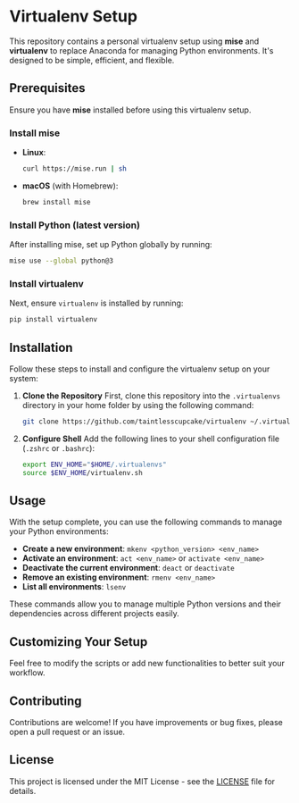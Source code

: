 # Virtualenv Setup

This repository contains a personal virtualenv setup using **mise** and **virtualenv** to replace Anaconda for managing Python environments. It's designed to be simple, efficient, and flexible.

## Prerequisites

Ensure you have **mise** installed before using this virtualenv setup.

### Install mise

- **Linux**:
  ```bash
  curl https://mise.run | sh
  ```

- **macOS** (with Homebrew):
  ```bash
  brew install mise
  ```

### Install Python (latest version)
After installing mise, set up Python globally by running:

```bash
mise use --global python@3
```

### Install virtualenv
Next, ensure `virtualenv` is installed by running:

```bash
pip install virtualenv
```

## Installation

Follow these steps to install and configure the virtualenv setup on your system:

1. **Clone the Repository**
   First, clone this repository into the `.virtualenvs` directory in your home folder by using the following command:
   ```bash
   git clone https://github.com/taintlesscupcake/virtualenv ~/.virtualenvs
   ```

2. **Configure Shell**
   Add the following lines to your shell configuration file (`.zshrc` or `.bashrc`):
   ```bash
   export ENV_HOME="$HOME/.virtualenvs"
   source $ENV_HOME/virtualenv.sh
   ```

## Usage

With the setup complete, you can use the following commands to manage your Python environments:

- **Create a new environment**: `mkenv <python_version> <env_name>`
- **Activate an environment**: `act <env_name>` or `activate <env_name>`
- **Deactivate the current environment**: `deact` or `deactivate`
- **Remove an existing environment**: `rmenv <env_name>`
- **List all environments**: `lsenv`

These commands allow you to manage multiple Python versions and their dependencies across different projects easily.

## Customizing Your Setup

Feel free to modify the scripts or add new functionalities to better suit your workflow.

## Contributing

Contributions are welcome! If you have improvements or bug fixes, please open a pull request or an issue.

## License

This project is licensed under the MIT License - see the [LICENSE](LICENSE) file for details.